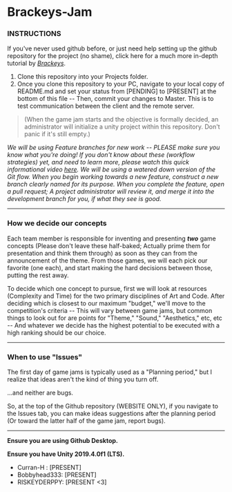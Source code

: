 # Brackeys-Jam

### **INSTRUCTIONS**
If you've never used github before, or just need help setting up the github repository for the project (no shame), click here for a much more in-depth tutorial by *[Brackeys](https://www.youtube.com/watch?v=qpXxcvS-g3g)*.

1. Clone this repository into your Projects folder. 
2. Once you clone this repository to your PC, navigate to your local copy of README.md and set your status from [PENDING] to [PRESENT] at the bottom of this file -- Then, commit your changes to Master. This is to test communication between the client and the remote server.

  > (When the game jam starts and the objective is formally decided, an administrator will initialize a unity project within this repository. Don't panic if it's still empty.)

*We will be using Feature branches for new work -- PLEASE make sure you know what you're doing! If you don't know about these (workflow strategies) yet, and need to learn more, please watch this quick informational video [here](https://www.youtube.com/watch?v=aJnFGMclhU8). We will be using a watered down version of the Git flow.  When you begin working towards a new feature, construct a new branch clearly named for its purpose.  When you complete the feature, open a pull request; A project administrator will review it, and merge it into the development branch for you, if what they see is good.*

---

### How we decide our concepts

Each team member is responsible for inventing and presenting ***two*** game concepts (Please don't leave these half-baked; Actually prime them for presentation and think them through) as soon as they can from the announcement of the theme. From those games, we will each pick our favorite (one each), and start making the hard decisions between those, putting the rest away.  

To decide which one concept to pursue, first we will look at resources (Complexity and Time) for the two primary disciplines of Art and Code.  After deciding which is closest to our maximum "budget," we'll move to the competition's criteria -- This will vary between game jams, but common things to look out for are points for "Theme," "Sound," "Aesthetics," etc, etc -- And whatever we decide has the highest potential to be executed with a high ranking should be our choice.

---

### When to use "Issues"

The first day of game jams is typically used as a "Planning period," but I realize that ideas aren't the kind of thing you turn off.

...and neither are bugs.

So, at the top of the Github repository (WEBSITE ONLY), if you navigate to the Issues tab, you can make ideas suggestions after the planning period (Or toward the latter half of the game jam, report bugs).  

---

**Ensure you are using Github Desktop.**

**Ensure you have Unity 2019.4.0f1 (LTS).**

- Curran-H : [PRESENT]
- Bobbyhead333: [PRESENT]
- RISKEYDERPPY: [PRESENT <3]

